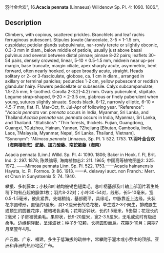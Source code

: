 羽叶金合欢",
16.**Acacia pennata** (Linnaeus) Willdenow Sp. Pl. 4: 1090. 1806.",

## Description
Climbers, with copious, scattered prickles. Branchlets and leaf rachis ferruginous pubescent. Stipules (ovate-)lanceolate, 3-5 × 1-1.5 cm, cuspidate; petiolar glands subpulvinate, nar-rowly terete or slightly obconic, 0.3-3 mm in diam., below middle of petiole, usually just above basal pulvinus and several between distal pinnae; pinnae 8-22 pairs; leaflets 30-54 pairs, densely crowded, linear, 5-10 × 0.5-1.5 mm, midvein near up-per margin, base truncate, margin ciliate, apex sharply acute, asymmetric, bent forward, often nearly hooked, or apex broadly acute, straight. Heads solitary or 2- or 3-fasciculate, globose, ca. 1 cm in diam., arranged in axillary or terminal panicles; peduncles 1-2 cm, yellow pubescent or reddish glandular hairy. Flowers pedicellate or subsessile. Calyx subcampanulate, 1.5-2.5 mm, 5-toothed. Corolla 2-3.2(-4.2) mm. Ovary puberulent, stipitate. Legume strap-shaped, 9-20 × 2-3.5 cm, glabrous or finely puberulent when young, sutures slightly sinuate. Seeds black, 8-12, narrowly elliptic, 6-10 × 4.5-7 mm, flat. Fl. Mar-Oct, fr. Jul-Apr of following year.
  "Reference": "*Acacia pennata* var. *pennata* occurs in India, Myanmar, Sri Lanka, and Thailand.*Acacia pennata* var. *pennata* occurs in India, Myanmar, Sri Lanka, and Thailand.
  "Statistics": "Thin forests, thickets. Fujian, Guangdong, Guangxi, ?Guizhou, Hainan, Yunnan, ?Zhejiang [Bhutan, Cambodia, India, Laos, ?Malaysia, Myanmar, Nepal, Sri Lanka, Thailand, Vietnam].
  "Synonym": "*Mimosa pennata* Linnaeus, Sp. Pl. 1: 522. 1753.
**17.羽叶金合欢（海南植物志）蛇藤、加力酸藤、南蛇簕藤（海南）**

Acacia pennata (Linn.) Willd. Sp. Pl. 4: 1090. 1806; Baker in Hook. f. Fl, Brit. Ind. 2: 297. 1878; 陈焕镛等, 海南植物志2: 211. 1965; 中国高等植物图鉴2: 325. 1972. ——Mimosa pennata Linn. Sp. Pl. 522. 1753.——Acacia hainanensis Hayata, Ic. Pl. Formos. 3: 86. 1913. ——A. delavayi auct. non Franch.: Merr. et Chun in Sunyatsenia 5: 74. 1940.

攀援、多刺藤本；小枝和叶轴均被锈色短柔毛。总叶柄基部及叶轴上部羽片着生处稍下均有凸起的腺体1枚；羽片8-22对；小叶30-54对，线形，长5-10毫米，宽0.5-1.5毫米，彼此紧靠，先端稍钝，基部截平，具缘毛，中脉靠近上边缘。头状花序圆球形，直径约1厘米，具1-2厘米长的总花梗，单生或2-3个聚生，排成腋生或顶生的圆锥花序，被暗褐色柔毛；花萼近钟状，长约1.5毫米，5齿裂；花冠长约2毫米；子房被微柔毛。果带状，长9-20厘米，宽2-3.5厘米，无毛或幼时有极细柔毛，边缘稍隆起，呈浅波状；种子8-12颗，长椭圆形而扁。花期3-10月；果期7月至翌年4月。

产云南、广东、福建。多生于低海拔的疏林中，常攀附于灌木或小乔木的顶部。亚洲和非洲的热带地区广布。

